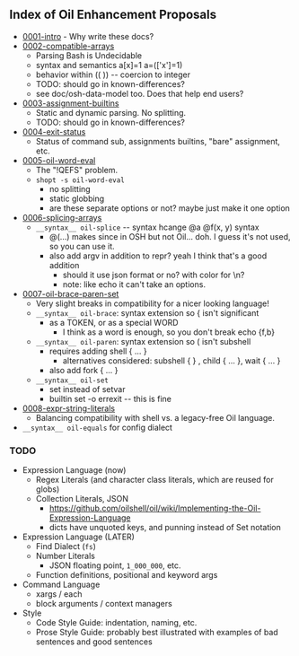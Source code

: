 Index of Oil Enhancement Proposals
----------------------------------

- [0001-intro](0001-intro.md) - Why write these docs?
- [0002-compatible-arrays](0002-compatible-arrays.md)
  - Parsing Bash is Undecidable
  - syntax and semantics a[x]=1  a=(['x']=1)  
  - behavior within (( )) -- coercion to integer
  - TODO: should go in known-differences?
  - see doc/osh-data-model too.  Does that help end users?
- [0003-assignment-builtins](0003-assignment-builtins.md)
  - Static and dynamic parsing.  No splitting.
  - TODO: should go in known-differences?
- [0004-exit-status](0004-exit-status.md)
   - Status of command sub, assignments builtins, "bare" assignment, etc.
- [0005-oil-word-eval](0005-oil-word-eval.md)
  - The "!QEFS" problem.
  - `shopt -s oil-word-eval`
    - no splitting
    - static globbing
    - are these separate options or not?  maybe just make it one option
- [0006-splicing-arrays](0006-splicing-arrays.md)
  - `__syntax__ oil-splice` -- syntax hcange @a @f(x, y) syntax
    - @(...) makes since in OSH but not Oil... doh.  I guess it's not used, so you
      can use it.
    - also add argv in addition to repr?  yeah I think that's a good addition
      - should it use json format or no?  with color for \n?
      - note: like echo it can't take an options.
- [0007-oil-brace-paren-set](0007-oil-brace-paren-set.md)
  - Very slight breaks in compatibility for a nicer looking language!
  - `__syntax__ oil-brace`: syntax extension so { isn't significant
    - as a TOKEN, or as a special WORD
      - I think as a word is enough, so you don't break echo {f,b}
  - `__syntax__ oil-paren`: syntax extension so ( isn't subshell
    - requires adding shell { ... }
      - alternatives considered: subshell { }  , child { ... }, wait { ... }
    - also add fork { ... }
  - `__syntax__ oil-set`
    - set instead of setvar
    - builtin set -o errexit -- this is fine
- [0008-expr-string-literals](0008-expr-string-literals.md)
  - Balancing compatibility with shell vs. a legacy-free Oil language.
- `__syntax__ oil-equals` for config dialect


### TODO

- Expression Language (now)
  - Regex Literals (and character class literals, which are reused for globs)
  - Collection Literals, JSON
    - <https://github.com/oilshell/oil/wiki/Implementing-the-Oil-Expression-Language>
    - dicts have unquoted keys, and punning instead of Set notation
- Expression Language (LATER)
  - Find Dialect (`fs`)
  - Number Literals
    - JSON floating point, `1_000_000`, etc.
  - Function definitions, positional and keyword args
- Command Language
  - xargs / each
  - block arguments / context managers
- Style
  - Code Style Guide: indentation, naming, etc.
  - Prose Style Guide: probably best illustrated with examples of bad sentences
    and good sentences

